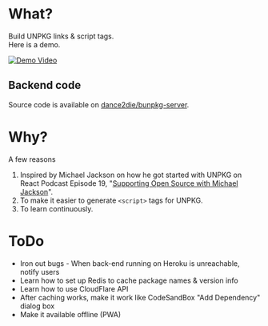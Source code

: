 # What?
Build UNPKG links & script tags.  
Here is a demo.

[![Demo Video](https://img.youtube.com/vi/67MQcDrDNg4/0.jpg)](https://youtu.be/67MQcDrDNg4)

## Backend code
Source code is available on [dance2die/bunpkg-server](https://github.com/dance2die/bunpkg-server).

# Why?
A few reasons
1. Inspired by Michael Jackson on how he got started with UNPKG on React Podcast Episode 19, "[Supporting Open Source with Michael Jackson](https://reactpodcast.simplecast.fm/19)".
1. To make it easier to generate `<script>` tags for UNPKG.
1. To learn continuously.

# ToDo
* Iron out bugs - When back-end running on Heroku is unreachable, notify users
* Learn how to set up Redis to cache package names & version info
* Learn how to use CloudFlare API
* After caching works, make it work like CodeSandBox "Add Dependency" dialog box
* Make it available offline (PWA)
